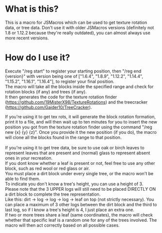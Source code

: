 # What is this?
This is a macro for JSMacros which can be used to get texture rotation data, or tree data. Don't use it with older JSMacros versions (definitely not 1.8 or 1.12.2 because they're really outdated), you can almost always use more recent versions.

# How do I use it?
Execute "/reg start" to register your starting position, then "/reg end {version}" with version being one of ["1.6.4", "1.8.9", "1.12.2", "1.14.4", "1.15.2", "1.16.1", "1.16.4"], to register your final position.\
The macro will take all the blocks inside the specified range and check for rotation blocks (if any) and trees (if any).\
It then generates the code for the texture rotation finder (https://github.com/19MisterX98/TextureRotations) and the treecracker (https://github.com/Gaider10/TreeCracker).

If you're using it to get tex rots, it will generate the block rotation formation, print it to a file, and will then wait up to ten minutes for you to insert the new position you got from the texture rotation finder using the command "/reg new {x} {y} {z}".
Once you provide it the new position (if you do), the macro will clone all the blocks found in the range to that position.\
\
If you're using it to get tree data, be sure to use oak or birch leaves to represent leaves that are present and (normal) glass to represent absent ones in your recreation.\
If you dont know whether a leaf is present or not, feel free to use any other block, such as red wool or red glass or air.\
You must place a dirt block under every single tree, or the macro won't be able to find them.\
To indicate you don't know a tree's height, you can use a height of 3.\
Please note that the 3 UPPER logs will still need to be placed DIRECTLY ON a dirt block to complete the tree representation.\
Like this: dirt -> log -> log -> log -> leaf on top (not strictly necessary). You can place a maximum of 3 other logs between the dirt block and the third to last log, so if I know a tree's height is 4, I just place an extra one.\
If two or more trees share a leaf (same coordinates), the macro will check whether that specific leaf is a random one for any of the trees involved. The macro will then act correctly based on all possible cases.
